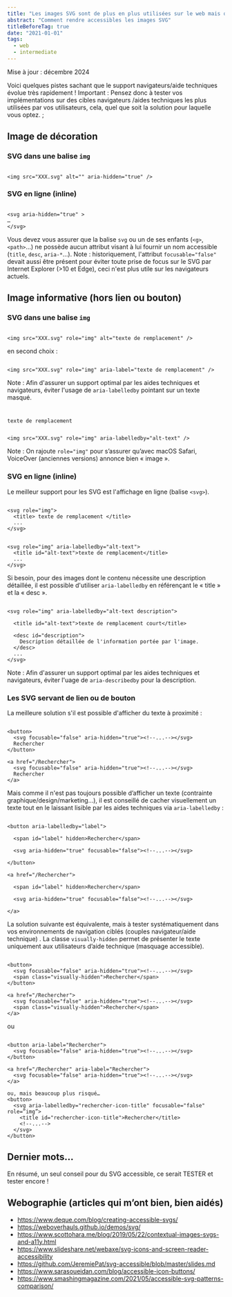 ```yaml
---
title: "Les images SVG sont de plus en plus utilisées sur le web mais qu’en est-il de leur accessibilité ?"
abstract: "Comment rendre accessibles les images SVG"
titleBeforeTag: true
date: "2021-01-01"
tags:
  - web
  - intermediate
---
```


Mise à jour : décembre 2024

Voici quelques pistes sachant que le support navigateurs/aide techniques évolue très rapidement !
Important : Pensez donc à tester vos implémentations sur des cibles navigateurs /aides techniques les plus utilisées par vos utilisateurs, cela, quel que soit la solution pour laquelle vous optez. ;

## Image de décoration

### SVG dans une balise `img`
<pre><code class="html">
&lt;img src="XXX.svg" alt="" aria-hidden="true" /&gt;
</code></pre>


### SVG en ligne (inline)
<pre><code class="html">
&lt;svg aria-hidden="true" &gt;
…
&lt;/svg&gt;
</code></pre>

Vous devez vous assurer que la balise `svg` ou un de ses enfants (`<g>`, `<path>`…) ne possède aucun attribut visant à lui fournir un nom accessible (`title`, `desc`, `aria-*`…).
Note : historiquement, l'attribut `focusable="false"` devait aussi être présent pour éviter toute prise de focus sur le SVG par Internet Explorer (>10 et Edge), ceci n'est plus utile sur les navigateurs actuels.



## Image informative (hors lien ou bouton)

### SVG dans une balise `img`
<pre><code class="html">
&lt;img src="XXX.svg" role="img" alt="texte de remplacement" /&gt;
</code></pre>

en second choix&nbsp;:
<pre><code class="html">
&lt;img src="XXX.svg" role="img" aria-label="texte de remplacement" /&gt;
</code></pre>

Note : Afin d'assurer un support optimal par les aides techniques et navigateurs, éviter l'usage de `aria-labelledby` pointant sur un texte masqué.

<pre><code class="html">
<p id="alt-text" class="visually-hidden">texte de remplacement</p>
&lt;img src="XXX.svg" role="img" aria-labelledby="alt-text" /&gt;
</code></pre>

Note : On rajoute `role="img"` pour s’assurer qu’avec macOS Safari, VoiceOver (anciennes versions) annonce bien « image ».

### SVG en ligne (inline)

Le meilleur support pour les SVG est l'affichage en ligne (balise `<svg>`).

<pre><code class="html">
&lt;svg role="img"&gt;
  &lt;title&gt; texte de remplacement &lt;/title&gt;
  ...
&lt;/svg&gt;
</code></pre>

<pre><code class="html">
&lt;svg role="img" aria-labelledby="alt-text"&gt;
  &lt;title id="alt-text">texte de remplacement&lt;/title&gt;
  ...
&lt;/svg&gt;
</code></pre>

Si besoin, pour des images dont le contenu nécessite une description détaillée, il est possible d'utiliser `aria-labelledby` en référençant le « title » et la « desc ».

<pre><code class="html">
&lt;svg role="img" aria-labelledby="alt-text description"&gt;

  &lt;title id="alt-text"&gt;texte de remplacement court&lt;/title&gt;

  &lt;desc id="description"&gt;
    Description détaillée de l'information portée par l'image.
  &lt;/desc&gt;
  ...
&lt;/svg&gt;
</code></pre>

Note : Afin d'assurer un support optimal par les aides techniques et navigateurs, éviter l'uage de `aria-describedby` pour la description.

### Les SVG servant de lien ou de bouton

La meilleure solution s'il est possible d'afficher du texte à proximité :

<pre><code class="html">
&lt;button&gt;
  &lt;svg focusable="false" aria-hidden="true"&gt;&lt;!--...--&gt;&lt;/svg&gt;
  Rechercher
&lt;/button&gt;

&lt;a href="/Rechercher"&gt;
  &lt;svg focusable="false" aria-hidden="true"&gt;&lt;!--...--&gt;&lt;/svg&gt;
  Rechercher
&lt;/a&gt;
</code></pre>

Mais comme il n'est pas toujours possible d’afficher un texte (contrainte graphique/design/marketing…), il est conseillé de cacher visuellement un texte tout en le laissant lisible par les aides techniques via `aria-labelledby`&nbsp;:

<pre><code class="html">
&lt;button aria-labelledby="label"&gt; 

  &lt;span id="label" hidden&gt;Rechercher&lt;/span&gt;

  &lt;svg aria-hidden="true" focusable="false"&gt;&lt;!--...--&gt;&lt;/svg&gt;

&lt;/button&gt; 

&lt;a href="/Rechercher"&gt;

  &lt;span id="label" hidden&gt;Rechercher&lt;/span&gt;

  &lt;svg aria-hidden="true" focusable="false"&gt;&lt;!--...--&gt;&lt;/svg&gt;

&lt;/a&gt;
</code></pre>

La solution suivante est équivalente, mais à tester systématiquement dans vos environnements de navigation ciblés (couples navigateur/aide technique) .
La classe `visually-hidden` permet de présenter le texte uniquement aux utilisateurs d’aide technique (masquage accessible). 

<pre><code class="html">
&lt;button&gt;
  &lt;svg focusable="false" aria-hidden="true"&gt;&lt;!--...--&gt;&lt;/svg&gt;
  &lt;span class="visually-hidden"&gt;Rechercher&lt;/span&gt;
&lt;/button&gt;

&lt;a href="/Rechercher"&gt;
  &lt;svg focusable="false" aria-hidden="true"&gt;&lt;!--...--&gt;&lt;/svg&gt;
  &lt;span class="visually-hidden"&gt;Rechercher&lt;/span&gt;
&lt;/a&gt;
</code></pre>


ou

<pre><code class="html">
&lt;button aria-label="Rechercher"&gt;
  &lt;svg focusable="false" aria-hidden="true"&gt;&lt;!--...--&gt;&lt;/svg&gt;
&lt;/button&gt;

&lt;a href="/Rechercher" aria-label="Rechercher"&gt;
  &lt;svg focusable="false" aria-hidden="true"&gt;&lt;!--...--&gt;&lt;/svg&gt;
&lt;/a&gt;

ou, mais beaucoup plus risqué…
&lt;button&gt;
  &lt;svg aria-labelledby="rechercher-icon-title" focusable="false" role=”img”&gt;
    &lt;title id="rechercher-icon-title"&gt;Rechercher&lt;/title&gt;
    &lt;!--...--&gt;
  &lt;/svg&gt;
&lt;/button&gt;
</code></pre>

## Dernier mots…

En résumé, un seul conseil pour du SVG accessible, ce serait TESTER et tester encore !

## Webographie (articles qui m’ont bien, bien aidés)

- https://www.deque.com/blog/creating-accessible-svgs/ 
- https://weboverhauls.github.io/demos/svg/ 
- https://www.scottohara.me/blog/2019/05/22/contextual-images-svgs-and-a11y.html 
- https://www.slideshare.net/webaxe/svg-icons-and-screen-reader-accessibility 
- https://github.com/JeremiePat/svg-accessible/blob/master/slides.md 
- https://www.sarasoueidan.com/blog/accessible-icon-buttons/
- https://www.smashingmagazine.com/2021/05/accessible-svg-patterns-comparison/
